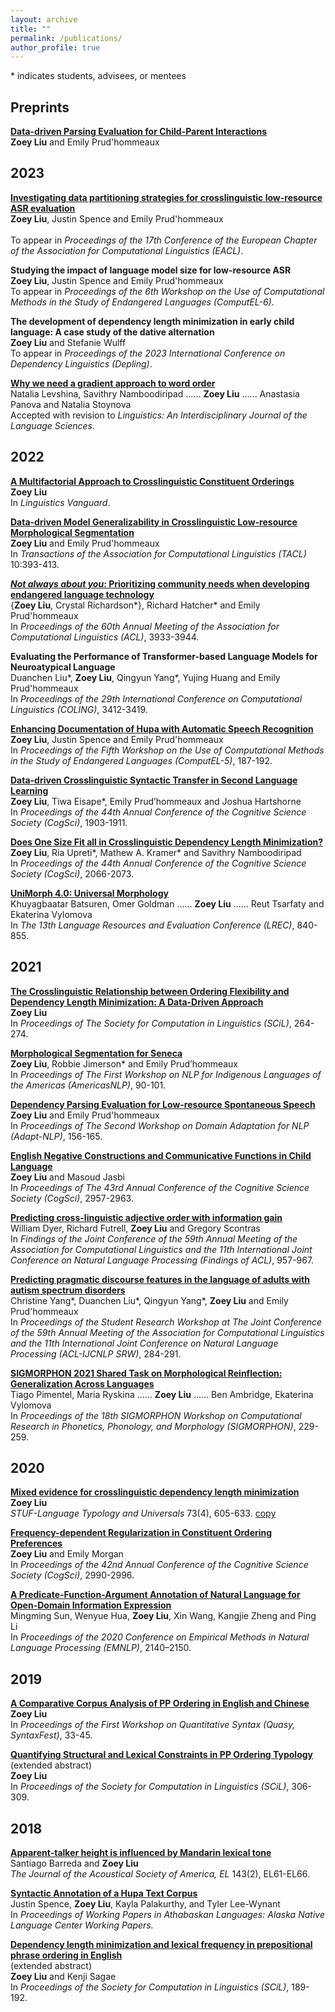 ```yaml
---
layout: archive
title: ""
permalink: /publications/
author_profile: true
---
```


\* indicates students, advisees, or mentees


Preprints
----

<b>[Data-driven Parsing Evaluation for Child-Parent Interactions](https://arxiv.org/abs/2209.13778)</b><br>
<b>Zoey Liu</b> and Emily Prud'hommeaux <br>

2023
----

<b>[Investigating data partitioning strategies for crosslinguistic low-resource ASR evaluation](https://arxiv.org/abs/2208.12888)</b><br>
<b>Zoey Liu</b>, Justin Spence and Emily Prud'hommeaux <br>  
To appear in <i>Proceedings of the 17th Conference of the European Chapter of the Association for Computational Linguistics (EACL)</i>.

<b>Studying the impact of language model size for low-resource ASR</b><br>
<b>Zoey Liu</b>, Justin Spence and Emily Prud'hommeaux <br>
To appear in <i>Proceedings of the 6th Workshop on the Use of Computational Methods in the Study of Endangered Languages (ComputEL-6)</i>.

<b>The development of dependency length minimization in early child language: A case study of the dative alternation</b><br>
<b>Zoey Liu</b> and Stefanie Wulff <br>
To appear in <i>Proceedings of the 2023 International Conference on Dependency Linguistics (Depling)</i>.

<b>[Why we need a gradient approach to word order](https://psyarxiv.com/yg9bf/)</b> <br>
Natalia Levshina, Savithry Namboodiripad ...... <b>Zoey Liu</b> ...... Anastasia Panova and Natalia Stoynova <br>
Accepted with revision to <i>Linguistics: An Interdisciplinary Journal of the Language Sciences</i>.

2022
----

<b>[A Multifactorial Approach to Crosslinguistic Constituent Orderings](https://www.degruyter.com/document/doi/10.1515/lingvan-2020-0139/html)</b><br>
<b>Zoey Liu</b><br>
In <i>Linguistics Vanguard</i>.

<b>[Data-driven Model Generalizability in Crosslinguistic Low-resource Morphological Segmentation](https://direct.mit.edu/tacl/article/doi/10.1162/tacl_a_00467/110437/Data-driven-Model-Generalizability-in)</b> <br>
<b>Zoey Liu</b> and Emily Prud'hommeaux <br>
In <i>Transactions of the Association for Computational Linguistics (TACL)</i> 10:393-413.

<b>[<i>Not always about you</i>: Prioritizing community needs when developing endangered language technology](https://aclanthology.org/2022.acl-long.272/)</b> <br>
{<b>Zoey Liu</b>, Crystal Richardson\*}, Richard Hatcher\* and Emily Prud'hommeaux <br> 
In <i>Proceedings of the 60th Annual Meeting of the Association for Computational Linguistics (ACL)</i>, 3933-3944.

<b>Evaluating the Performance of Transformer-based Language Models for Neuroatypical Language</b> <br>
Duanchen Liu\*, <b>Zoey Liu</b>, Qingyun Yang\*, Yujing Huang and Emily Prud'hommeaux <br>
In <i>Proceedings of the 29th International Conference on Computational Linguistics (COLING)</i>, 3412-3419.

<b>[Enhancing Documentation of Hupa with Automatic Speech Recognition](https://aclanthology.org/2022.computel-1.23/)</b> <br>
<b>Zoey Liu</b>, Justin Spence and Emily Prud'hommeaux <br> 
In <i>Proceedings of the Fifth Workshop on the Use of Computational Methods in the Study of Endangered Languages (ComputEL-5)</i>, 187-192.

<b>[Data-driven Crosslinguistic Syntactic Transfer in Second Language Learning](https://escholarship.org/content/qt86j2x3t2/qt86j2x3t2.pdf)</b> <br>
<b>Zoey Liu</b>, Tiwa Eisape\*, Emily Prud’hommeaux and Joshua Hartshorne <br> 
In <i>Proceedings of the 44th Annual Conference of the Cognitive Science Society (CogSci)</i>, 1903-1911.

<b>[Does One Size Fit all in Crosslinguistic Dependency Length Minimization?](https://escholarship.org/content/qt14j4s1j7/qt14j4s1j7.pdf)</b> <br>
<b>Zoey Liu</b>, Ria Upreti\*, Mathew A. Kramer\* and Savithry Namboodiripad <br> 
In <i>Proceedings of the 44th Annual Conference of the Cognitive Science Society (CogSci)</i>, 2066-2073.

<b>[UniMorph 4.0: Universal Morphology](https://aclanthology.org/2022.lrec-1.89/)</b> <br>
Khuyagbaatar Batsuren, Omer Goldman ...... <b>Zoey Liu</b> ...... Reut Tsarfaty and Ekaterina Vylomova <br> 
In <i>The 13th Language Resources and Evaluation Conference (LREC)</i>, 840-855.

2021
---

<b>[The Crosslinguistic Relationship between Ordering Flexibility and Dependency Length Minimization: A Data-Driven Approach](https://scholarworks.umass.edu/scil/vol4/iss1/25)</b> <br> 
<b>Zoey Liu</b> <br>
In <i>Proceedings of The Society for Computation in Linguistics (SCiL)</i>, 264-274. 

<b>[Morphological Segmentation for Seneca](https://www.aclweb.org/anthology/2021.americasnlp-1.10/)</b> <br>
<b>Zoey Liu</b>, Robbie Jimerson\* and Emily Prud’hommeaux <br>
In <i>Proceedings of The First Workshop on NLP for Indigenous Languages of the Americas (AmericasNLP)</i>, 90-101.

<b>[Dependency Parsing Evaluation for Low-resource Spontaneous Speech](https://www.aclweb.org/anthology/2021.adaptnlp-1.16/)</b><br>
<b>Zoey Liu</b> and Emily Prud'hommeaux <br>
In <i>Proceedings of The Second Workshop on Domain Adaptation for NLP (Adapt-NLP)</i>, 156-165.

<b>[English Negative Constructions and Communicative Functions in Child Language](https://escholarship.org/uc/item/0kj5j80c)</b> <br>
<b>Zoey Liu</b> and Masoud Jasbi <br>
In <i>Proceedings of The 43rd Annual Conference of the Cognitive Science Society (CogSci)</i>, 2957-2963.

<b>[Predicting cross-linguistic adjective order with information gain](https://aclanthology.org/2021.findings-acl.83/)</b><br>
William Dyer, Richard Futrell, <b>Zoey Liu</b> and Gregory Scontras <br>
In <i>Findings of the Joint Conference of the 59th Annual Meeting of the Association for Computational Linguistics and the 11th International Joint Conference on Natural Language Processing (Findings of ACL)</i>, 957-967.

<b>[Predicting pragmatic discourse features in the language of adults with autism spectrum disorders](https://aclanthology.org/2021.acl-srw.29/)</b><br>
Christine Yang\*, Duanchen Liu\*, Qingyun Yang\*, <b>Zoey Liu</b> and Emily Prud'hommeaux <br>
In <i>Proceedings of the Student Research Workshop at The Joint Conference of the 59th Annual Meeting of the Association for Computational Linguistics and the 11th International Joint Conference on Natural Language Processing (ACL-IJCNLP SRW)</i>, 284-291.

<b>[SIGMORPHON 2021 Shared Task on Morphological Reinflection: Generalization Across Languages](https://aclanthology.org/2021.sigmorphon-1.25/)</b><br>
Tiago Pimentel, Maria Ryskina ...... <b>Zoey Liu</b> ...... Ben Ambridge, Ekaterina Vylomova <br>
In <i>Proceedings of the 18th SIGMORPHON Workshop on Computational Research in Phonetics, Phonology, and Morphology (SIGMORPHON)</i>, 229-259.

2020
---

<b>[Mixed evidence for crosslinguistic dependency length minimization](https://www.degruyter.com/view/journals/stuf/73/4/article-p605.xml)</b><br> 
<b>Zoey Liu</b> <br>
<i>STUF-Language Typology and Universals</i> 73(4), 605-633.
[copy](https://www.researchgate.net/publication/343333134_Mixed_Evidence_for_Crosslinguistic_Dependency_Length_Minimization)

<b>[Frequency-dependent Regularization in Constituent Ordering Preferences](https://cognitivesciencesociety.org/cogsci20/papers/0751/0751.pdf)</b> <br> 
<b>Zoey Liu</b> and Emily Morgan <br>
In <i>Proceedings of the 42nd Annual Conference of the Cognitive Science Society (CogSci)</i>, 2990-2996.

<b>[A Predicate-Function-Argument Annotation of Natural Language for Open-Domain Information Expression](https://www.aclweb.org/anthology/2020.emnlp-main.167/)</b> <br> 
Mingming Sun, Wenyue Hua, <b>Zoey Liu</b>, Xin Wang, Kangjie Zheng and Ping Li <br>
In <i>Proceedings of the 2020 Conference on Empirical Methods in Natural Language Processing (EMNLP)</i>, 2140–2150. 

2019
---

<b>[A  Comparative  Corpus  Analysis  of  PP  Ordering  in  English  and  Chinese](https://www.aclweb.org/anthology/W19-7905/)</b> <br> 
<b>Zoey Liu</b> <br>
In <i>Proceedings of the First Workshop on Quantitative Syntax (Quasy, SyntaxFest)</i>, 33-45.

<b>[Quantifying  Structural  and  Lexical  Constraints  in  PP  Ordering  Typology](https://scholarworks.umass.edu/scil/vol2/iss1/33/) </b> (extended abstract) <br> 
<b>Zoey Liu</b> <br>
In <i>Proceedings of the Society for Computation in Linguistics (SCiL)</i>, 306-309.

2018
---
<b>[Apparent-talker height is influenced by Mandarin lexical tone](https://asa.scitation.org/doi/10.1121/1.5022156)</b> <br> 
Santiago Barreda and <b>Zoey Liu</b> <br>
<i>The Journal of the Acoustical Society of America, EL</i> 143(2), EL61-EL66.

<b>[Syntactic Annotation of a Hupa Text Corpus](https://nas.ucdavis.edu/sites/g/files/dgvnsk7031/files/files/person/Spence%20et%20al.%20DLC%202017%20paper-final.pdf)</b> <br> 
Justin Spence, <b>Zoey Liu</b>, Kayla Palakurthy, and Tyler Lee-Wynant <br>
In <i>Proceedings of Working Papers in Athabaskan Languages: Alaska Native Language Center Working Papers.</i>

<b>[Dependency length minimization and lexical frequency in prepositional phrase ordering in English](https://scholarworks.umass.edu/scil/vol1/iss1/23/)</b> <br>
(extended abstract) <br>
<b>Zoey Liu</b> and Kenji Sagae <br>
In <i>Proceedings of the Society for Computation in Linguistics (SCiL)</i>, 189-192.




